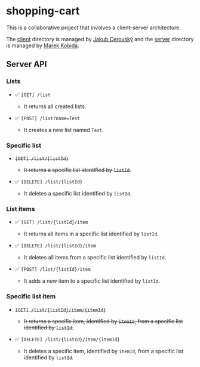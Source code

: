 # shopping-cart

This is a collaborative project that involves a client-server architecture.

The [client](./client) directory is managed by [Jakub Cerovský](https://github.com/Jcerovsky) and the [server](./server) directory is managed by [Marek Kobida](https://github.com/marekkobida).

## Server API

### Lists

- ✅ `[GET] /list`
    - It returns all created lists.

- ✅ `[POST] /list?name=Test`
    - It creates a new list named `Test`.

### Specific list

- ~~`[GET] /list/{listId}`~~
    - ~~It returns a specific list identified by `listId`.~~

- ✅ `[DELETE] /list/{listId}`
    - It deletes a specific list identified by `listId`.

### List items

- ✅ `[GET] /list/{listId}/item`
    - It returns all items in a specific list identified by `listId`.

- ✅ `[DELETE] /list/{listId}/item`
    - It deletes all items from a specific list identified by `listId`.

- ✅ `[POST] /list/{listId}/item`
    - It adds a new item to a specific list identified by `listId`.

### Specific list item

- ~~`[GET] /list/{listId}/item/{itemId}`~~
    - ~~It returns a specific item, identified by `itemId`, from a specific list identified by `listId`.~~

- ✅ `[DELETE] /list/{listId}/item/{itemId}`
    - It deletes a specific item, identified by `itemId`, from a specific list identified by `listId`.
